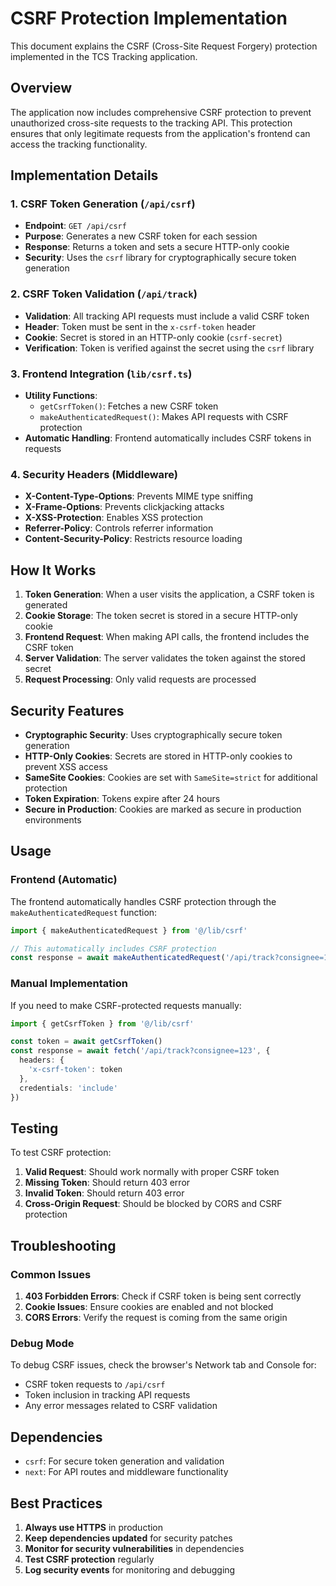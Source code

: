 # CSRF Protection Implementation

This document explains the CSRF (Cross-Site Request Forgery) protection implemented in the TCS Tracking application.

## Overview

The application now includes comprehensive CSRF protection to prevent unauthorized cross-site requests to the tracking API. This protection ensures that only legitimate requests from the application's frontend can access the tracking functionality.

## Implementation Details

### 1. CSRF Token Generation (`/api/csrf`)

- **Endpoint**: `GET /api/csrf`
- **Purpose**: Generates a new CSRF token for each session
- **Response**: Returns a token and sets a secure HTTP-only cookie
- **Security**: Uses the `csrf` library for cryptographically secure token generation

### 2. CSRF Token Validation (`/api/track`)

- **Validation**: All tracking API requests must include a valid CSRF token
- **Header**: Token must be sent in the `x-csrf-token` header
- **Cookie**: Secret is stored in an HTTP-only cookie (`csrf-secret`)
- **Verification**: Token is verified against the secret using the `csrf` library

### 3. Frontend Integration (`lib/csrf.ts`)

- **Utility Functions**: 
  - `getCsrfToken()`: Fetches a new CSRF token
  - `makeAuthenticatedRequest()`: Makes API requests with CSRF protection
- **Automatic Handling**: Frontend automatically includes CSRF tokens in requests

### 4. Security Headers (Middleware)

- **X-Content-Type-Options**: Prevents MIME type sniffing
- **X-Frame-Options**: Prevents clickjacking attacks
- **X-XSS-Protection**: Enables XSS protection
- **Referrer-Policy**: Controls referrer information
- **Content-Security-Policy**: Restricts resource loading

## How It Works

1. **Token Generation**: When a user visits the application, a CSRF token is generated
2. **Cookie Storage**: The token secret is stored in a secure HTTP-only cookie
3. **Frontend Request**: When making API calls, the frontend includes the CSRF token
4. **Server Validation**: The server validates the token against the stored secret
5. **Request Processing**: Only valid requests are processed

## Security Features

- **Cryptographic Security**: Uses cryptographically secure token generation
- **HTTP-Only Cookies**: Secrets are stored in HTTP-only cookies to prevent XSS access
- **SameSite Cookies**: Cookies are set with `SameSite=strict` for additional protection
- **Token Expiration**: Tokens expire after 24 hours
- **Secure in Production**: Cookies are marked as secure in production environments

## Usage

### Frontend (Automatic)

The frontend automatically handles CSRF protection through the `makeAuthenticatedRequest` function:

```typescript
import { makeAuthenticatedRequest } from '@/lib/csrf'

// This automatically includes CSRF protection
const response = await makeAuthenticatedRequest('/api/track?consignee=123')
```

### Manual Implementation

If you need to make CSRF-protected requests manually:

```typescript
import { getCsrfToken } from '@/lib/csrf'

const token = await getCsrfToken()
const response = await fetch('/api/track?consignee=123', {
  headers: {
    'x-csrf-token': token
  },
  credentials: 'include'
})
```

## Testing

To test CSRF protection:

1. **Valid Request**: Should work normally with proper CSRF token
2. **Missing Token**: Should return 403 error
3. **Invalid Token**: Should return 403 error
4. **Cross-Origin Request**: Should be blocked by CORS and CSRF protection

## Troubleshooting

### Common Issues

1. **403 Forbidden Errors**: Check if CSRF token is being sent correctly
2. **Cookie Issues**: Ensure cookies are enabled and not blocked
3. **CORS Errors**: Verify the request is coming from the same origin

### Debug Mode

To debug CSRF issues, check the browser's Network tab and Console for:
- CSRF token requests to `/api/csrf`
- Token inclusion in tracking API requests
- Any error messages related to CSRF validation

## Dependencies

- `csrf`: For secure token generation and validation
- `next`: For API routes and middleware functionality

## Best Practices

1. **Always use HTTPS** in production
2. **Keep dependencies updated** for security patches
3. **Monitor for security vulnerabilities** in dependencies
4. **Test CSRF protection** regularly
5. **Log security events** for monitoring and debugging 